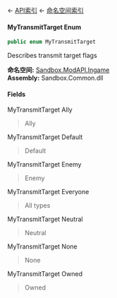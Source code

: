 ← [API索引](Api-Index) ← [命名空间索引](Namespace-Index)

#### MyTransmitTarget Enum

```csharp
public enum MyTransmitTarget
```

Describes transmit target flags

**命名空间:** [Sandbox.ModAPI.Ingame](Sandbox.ModAPI.Ingame)  
**Assembly:** Sandbox.Common.dll

#### Fields

MyTransmitTarget Ally

> Ally

MyTransmitTarget Default

> Default

MyTransmitTarget Enemy

> Enemy

MyTransmitTarget Everyone

> All types

MyTransmitTarget Neutral

> Neutral

MyTransmitTarget None

> None

MyTransmitTarget Owned

> Owned

